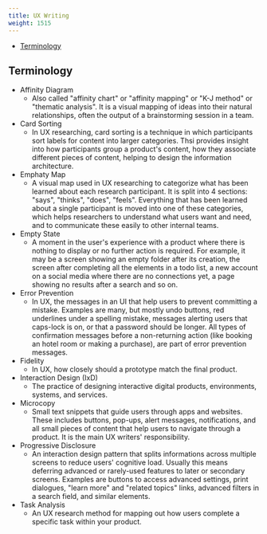 ```yaml
---
title: UX Writing
weight: 1515
---
```


<!-- vim-markdown-toc GFM -->

* [Terminology](#terminology)

<!-- vim-markdown-toc -->

## Terminology

* Affinity Diagram
    * Also called "affinity chart" or "affinity mapping" or "K-J method" or 
      "thematic analysis". It is a visual mapping of ideas into their natural 
      relationships, often the output of a brainstorming session in a team.
* Card Sorting
    * In UX researching, card sorting is a technique in which participants sort 
      labels for content into larger categories. Thsi provides insight into how 
      participants group a product's content, how they associate different 
      pieces of content, helping to design the information architecture.
* Emphaty Map
    * A visual map used in UX researching to categorize what has been learned 
      about each research participant. It is split into 4 sections: "says", 
      "thinks", "does", "feels". Everything that has been learned about a 
      single participant is moved into one of these categories, which helps 
      researchers to understand what users want and need, and to communicate 
      these easily to other internal teams.
* Empty State
    * A moment in the user's experience with a product where there is nothing 
      to display or no further action is required. For example, it may be a 
      screen showing an empty folder after its creation, the screen after 
      completing all the elements in a todo list, a new account on a social 
      media where there are no connections yet, a page showing no results after 
      a search and so on.
* Error Prevention
    * In UX, the messages in an UI that help users to prevent committing a 
      mistake. Examples are many, but mostly undo buttons, red underlines under 
      a spelling mistake, messages alerting users that caps-lock is on, or that 
      a password should be longer. All types of confirmation messages before a 
      non-returning action (like booking an hotel room or making a purchase), 
      are part of error prevention messages.
* Fidelity
    * In UX, how closely should a prototype match the final product.
* Interaction Design (IxD)
    * The practice of designing interactive digital products, environments, 
      systems, and services.
* Microcopy
    * Small text snippets that guide users through apps and websites. These 
      includes buttons, pop-ups, alert messages, notifications, and all small 
      pieces of content that help users to navigate through a product. It is 
      the main UX writers' responsibility.
* Progressive Disclosure
    * An interaction design pattern that splits informations across multiple 
      screens to reduce users' cognitive load. Usually this means deferring 
      advanced or rarely-used features to later or secondary screens. Examples 
      are buttons to access advanced settings, print dialogues, "learn more" 
      and "related topics" links, advanced filters in a search field, and 
      similar elements.
* Task Analysis
    * An UX research method for mapping out how users complete a specific task 
      within your product.

